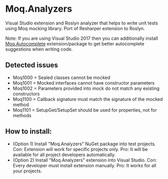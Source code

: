 # Moq.Analyzers

Visual Studio extension and Roslyn analyzer that helps to write unit tests using Moq mocking library. Port of Resharper extension to Roslyn.

Note: If you are using Visual Studio 2017 then you can additionally install [Moq.Autocomplete](https://github.com/Litee/moq.autocomplete) extension/package to get better autocomplete suggestions when writing code.

## Detected issues

* Moq1000 = Sealed classes cannot be mocked
* Moq1001 = Mocked interfaces cannot have constructor parameters
* Moq1002 = Parameters provided into mock do not match any existing constructors
* Moq1100 = Callback signature must match the signature of the mocked method
* Moq1101 = SetupGet/SetupSet should be used for properties, not for methods
 
## How to install:

* (Option 1) Install "Moq.Analyzers" NuGet package into test projects. Con: Extension will work for specific projects only. Pro: It will be available for all project developers automatically.
* (Option 2) Install "Moq.Analyzers" extension into Visual Studio. Con: Every developer must install extension manually. Pro: It works for all your projects.
